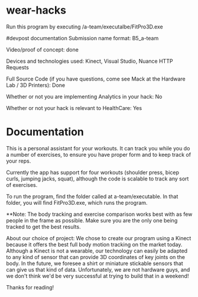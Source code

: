 # wear-hacks
Run this program by executing /a-team/executalbe/FitPro3D.exe

#devpost documentation
Submission name format: B5_a-team

Video/proof of concept: done

Devices and technologies used: Kinect, Visual Studio, Nuance HTTP Requests

Full Source Code (if you have questions, come see Mack at the Hardware Lab / 3D Printers): Done

Whether or not you are implementing Analytics in your hack: No

Whether or not your hack is relevant to HealthCare: Yes

Documentation
===========
This is a personal assistant for your workouts. It can track you while you do a number of exercises, to ensure you have proper form and to keep track of your reps. 

Currently the app has support for four workouts (shoulder press, bicep curls, jumping jacks, squat), although the code is scalable to track any sort of exercises.

To run the program, find the folder called at a-team/executable. In that folder, you will find FitPro3D.exe, which runs the program. 

**Note:
The body tracking and exercise comparison works best with as few people in the frame as possible. Make sure you are the only one being tracked to get the best results.

About our choice of project:
We chose to create our program using a Kinect because it offers the best full body motion tracking on the market today. Although a Kinect is not a wearable, our technology can easily be adapted to any kind of sensor that can provide 3D coordinates of key joints on the body. In the future, we foresee a shirt or miniature stickable sensors that can give us that kind of data. Unfortunately, we are not hardware guys, and we don't think we'd be very successful at trying to build that in a weekend! 

Thanks for reading!
